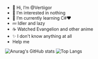 - 👋 Hi, I’m @Vertiigor
- 👀 I’m interested in nothing
- 🌱 I’m currently learning C#❤️
- 💤 Idler and lazy
- ☕️ Watched Evangelion and other anime
- ✨ I don't know anything at all
- Help me

![Anurag's GitHub stats](https://github-readme-stats.vercel.app/api?username=Vertiigor&show_icons=true&theme=tokyonight)
![Top Langs](https://github-readme-stats.vercel.app/api/top-langs/?username=Vertiigor&layout=compact&theme=tokyonight)


<!---
Vertiigor/Vertiigor is a ✨ special ✨ repository because its `README.md` (this file) appears on your GitHub profile.
You can click the Preview link to take a look at your changes.
--->
